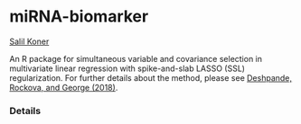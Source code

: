 # miRNA-biomarker

[Salil Koner](https://biostat.duke.edu/profile/salil-koner)

An R package for simultaneous variable and covariance selection in multivariate linear regression with spike-and-slab LASSO (SSL) regularization.
For further details about the method, please see [Deshpande, Rockova, and George (2018)](https://arxiv.org/abs/1708.08911).


### Details
